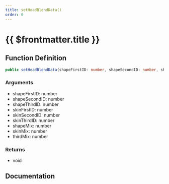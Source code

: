 ```yaml
---
title: setHeadBlendData()
order: 0
---
```


# {{ $frontmatter.title }}

## Function Definition

```ts
public setHeadBlendData(shapeFirstID: number, shapeSecondID: number, shapeThirdID: number, skinFirstID: number, skinSecondID: number, skinThirdID: number, shapeMix: number, skinMix: number, thirdMix: number): void;
```

### Arguments

* shapeFirstID: number
* shapeSecondID: number
* shapeThirdID: number
* skinFirstID: number
* skinSecondID: number
* skinThirdID: number
* shapeMix: number
* skinMix: number
* thirdMix: number

### Returns

* void

## Documentation

<!--@include: ./parts/setHeadBlendData.md-->
